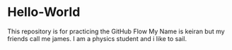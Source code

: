 # Hello-World
This repository is for practicing the GitHub Flow
My Name is keiran but my friends call me james. I am a physics student and i like to sail. 
